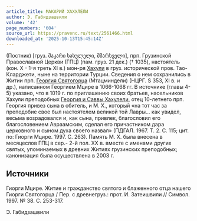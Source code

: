 ```yaml
---
article_title: МАКАРИЙ ХАХУЛЕЛИ
author: Э. Габидзашвили
volume: '42'
page_numbers: '604'
source_url: https://pravenc.ru/text/2561466.html
downloaded_at: '2025-10-13T15:45:14Z'
---
```


(Постник) [груз. მაკარი ხახულელი, მმარხველი], прп. Грузинской Православной Церкви (ГПЦ) (пам. груз. 21 дек.) († 1035), настоятель (кон. X - 1-я треть XI в.) мон-ря [Хахули](https://pravenc.ru/text/Хахули.html) в груз. исторической пров. Тао-Кларджети, ныне на территории Турции. Сведения о нем сохранились в Житии прп. [Георгия Святогорца](<https://pravenc.ru/text/Георгий Святогорец.html>) (Мтацминдели) (НЦРГ. S 353, XI в. и др.), написанном Георгием Мцире в 1066-1068 гг. В источнике (главы 4-5) указано, что в 1019 г. по приглашению своих братьев, насельников Хахули преподобных [Георгия и Саввы Хахулели](<https://pravenc.ru/text/Георгия и Саввы Хахулели.html>), отец 10-летнего прп. Георгия привез сына в обитель, и М. Х., который «на тот час за преподобие свое был настоятелем великой той Лавры... как увидел, весьма возрадовался и, как сына, привлек, благословил его благословением Авраамским, сделал его причастником дара церковного и сыном духа своего назвал» (ПДГАЛ. 1967. Т. 2. С. 115; цит. по: Гиорги Мцире. 1997. С. 263). Память М. Х. была внесена в месяцеслов ГПЦ в сер.- 2-й пол. XX в. вместе с именами других святых, упоминаемых в древних Житиях грузинских преподобных; канонизация была осуществлена в 2003 г.

## Источники

Гиорги Мцире. Житие и гражданство святого и блаженного отца нашего Гиорги Святогорца / Пер. с древнегруз.: прот. И. Затеишвили // Символ. 1997. № 38. С. 253-317.

Э. Габидзашвили
